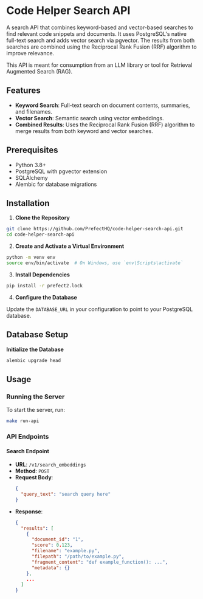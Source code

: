 # Code Helper Search API

A search API that combines keyword-based and vector-based searches to find relevant code snippets and documents. It uses PostgreSQL's native full-text search and adds vector search via pgvector. The results from both searches are combined using the Reciprocal Rank Fusion (RRF) algorithm to improve relevance.

This API is meant for consumption from an LLM library or tool for Retrieval Augmented Search (RAG).

## Features

- **Keyword Search**: Full-text search on document contents, summaries, and filenames.
- **Vector Search**: Semantic search using vector embeddings.
- **Combined Results**: Uses the Reciprocal Rank Fusion (RRF) algorithm to merge results from both keyword and vector searches.

## Prerequisites

- Python 3.8+
- PostgreSQL with pgvector extension
- SQLAlchemy
- Alembic for database migrations

## Installation

1. **Clone the Repository**

```sh
git clone https://github.com/PrefectHQ/code-helper-search-api.git
cd code-helper-search-api
```

2. **Create and Activate a Virtual Environment**

```sh
python -m venv env
source env/bin/activate  # On Windows, use `env\Scripts\activate`
```

3. **Install Dependencies**

```sh
pip install -r prefect2.lock
```

4. **Configure the Database**

Update the `DATABASE_URL` in your configuration to point to your PostgreSQL database.

## Database Setup

**Initialize the Database**

```sh
alembic upgrade head
````

## Usage

### Running the Server

To start the server, run:

```sh
make run-api
```

### API Endpoints

#### Search Endpoint

- **URL**: `/v1/search_embeddings`
- **Method**: `POST`
- **Request Body**:
  ```json
  {
    "query_text": "search query here"
  }
  ```
- **Response**:
  ```json
  {
    "results": [
      {
        "document_id": "1",
        "score": 0.123,
        "filename": "example.py",
        "filepath": "/path/to/example.py",
        "fragment_content": "def example_function(): ...",
        "metadata": {}
      },
      ...
    ]
  }
  ```
